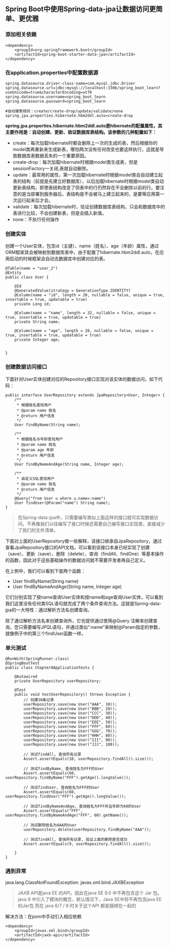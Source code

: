 ## Spring Boot中使用Spring-data-jpa让数据访问更简单、更优雅

### 添加相关依赖
```
<dependency>
    <groupId>org.springframework.boot</groupId>
    <artifactId>spring-boot-starter-data-jpa</artifactId>
</dependency>
```

### 在application.properties中配置数据源
```
spring.datasource.driver-class-name=com.mysql.jdbc.Driver
spring.datasource.url=jdbc:mysql://localhost:3306/spring_boot_learn?useUnicode=true&characterEncoding=utf8
spring.datasource.username=spring_boot_learn
spring.datasource.password=spring_boot_learn

#自动建表规则：create/create-drop/update/validate/none
spring.jpa.properties.hibernate.hbm2ddl.auto=create-drop
```

**spring.jpa.properties.hibernate.hbm2ddl.auto是hibernate的配置属性，其主要作用是：自动创建、更新、验证数据库表结构。该参数的几种配置如下：**
* create：每次加载hibernate时都会删除上一次的生成的表，然后根据你的model类再重新来生成新表，哪怕两次没有任何改变也要这样执行，这就是导致数据库表数据丢失的一个重要原因。
* create-drop：每次加载hibernate时根据model类生成表，但是sessionFactory一关闭,表就自动删除。
* update：最常用的属性，第一次加载hibernate时根据model类会自动建立起表的结构（前提是先建立好数据库），以后加载hibernate时根据model类自动更新表结构，即使表结构改变了但表中的行仍然存在不会删除以前的行。要注意的是当部署到服务器后，表结构是不会被马上建立起来的，是要等应用第一次运行起来后才会。
* validate：每次加载hibernate时，验证创建数据库表结构，只会和数据库中的表进行比较，不会创建新表，但是会插入新值。
* none：不执行任何操作

### 创建实体
创建一个User实体，包含id（主键）、name（姓名）、age（年龄）属性，通过ORM框架其会被映射到数据库表中，由于配置了hibernate.hbm2ddl.auto，在应用启动的时候框架会自动去数据库中创建对应的表。
```
@Table(name = "user_2")
@Entity
public class User {

    @Id
    @GeneratedValue(strategy = GenerationType.IDENTITY)
    @Column(name = "id", length = 20, nullable = false, unique = true, insertable = true, updatable = true)
    private Long id;

    @Column(name = "name", length = 32, nullable = false, unique = true, insertable = true, updatable = true)
    private String name;

    @Column(name = "age", length = 20, nullable = false, unique = true, insertable = true, updatable = true)
    private Integer age;

    
}
```

### 创建数据访问接口
下面针对User实体创建对应的Repository接口实现对该实体的数据访问，如下代码：
```
public interface UserRepository extends JpaRepository<User, Integer> {
    /**
     * 根据姓名查找用户
     * @param name 姓名
     * @return 用户信息
     */
    User findByName(String name);

    /**
     * 根据姓名与年龄查找用户
     * @param name 姓名
     * @param age 年龄
     * @return 用户信息
     */
    User findByNameAndAge(String name, Integer age);

    /**
     * 自定义SQL查找用户
     * @param name 姓名
     * @return 用户信息
     */
    @Query("from User u where u.name=:name")
    User findUser(@Param("name") String name);
}
```

> 在Spring-data-jpa中，只需要编写类似上面这样的接口就可实现数据访问。不再像我们以往编写了接口时候还需要自己编写接口实现类，直接减少了我们的文件清单。

下面对上面的UserRepository做一些解释，该接口继承自JpaRepository，通过查看JpaRepository接口的API文档，可以看到该接口本身已经实现了创建（save）、更新（save）、删除（delete）、查询（findAll、findOne）等基本操作的函数，因此对于这些基础操作的数据访问就不需要开发者再自己定义。

在上例中，我们可以看到下面两个函数：
* User findByName(String name)
* User findByNameAndAge(String name, Integer age)

它们分别实现了按name查询User实体和按name和age查询User实体，可以看到我们这里没有任何类SQL语句就完成了两个条件查询方法。这就是Spring-data-jpa的一大特性：通过解析方法名创建查询。

除了通过解析方法名来创建查询外，它也提供通过使用@Query 注解来创建查询，您只需要编写JPQL语句，并通过类似“:name”来映射@Param指定的参数，就像例子中的第三个findUser函数一样。


### 单元测试
```
@RunWith(SpringRunner.class)
@SpringBootTest
public class Chapter8ApplicationTests {

    @Autowired
    private UserRepository userRepository;

    @Test
    public void testUserRepository() throws Exception {
        // 创建10条记录
        userRepository.save(new User("AAA", 10));
        userRepository.save(new User("BBB", 20));
        userRepository.save(new User("CCC", 30));
        userRepository.save(new User("DDD", 40));
        userRepository.save(new User("EEE", 50));
        userRepository.save(new User("FFF", 60));
        userRepository.save(new User("GGG", 70));
        userRepository.save(new User("HHH", 80));
        userRepository.save(new User("III", 90));
        userRepository.save(new User("JJJ", 100));

        // 测试findAll, 查询所有记录
        Assert.assertEquals(10, userRepository.findAll().size());

        // 测试findByName, 查询姓名为FFF的User
        Assert.assertEquals(60, userRepository.findByName("FFF").getAge().longValue());

        // 测试findUser, 查询姓名为FFF的User
        Assert.assertEquals(60, userRepository.findUser("FFF").getAge().longValue());

        // 测试findByNameAndAge, 查询姓名为FFF并且年龄为60的User
        Assert.assertEquals("FFF", userRepository.findByNameAndAge("FFF", 60).getName());

        // 测试删除姓名为AAA的User
        userRepository.delete(userRepository.findByName("AAA"));

        // 测试findAll, 查询所有记录, 验证上面的删除是否成功
        Assert.assertEquals(9, userRepository.findAll().size());

    }
}
```

### 遇到异常
java.lang.ClassNotFoundException: javax.xml.bind.JAXBException
> JAXB API是java EE 的API，因此在java SE 9.0 中不再包含这个 Jar 包。 
java 9 中引入了模块的概念，默认情况下，Java SE中将不再包含java EE 的Jar包 
而在 java 6/7 / 8 时关于这个API 都是捆绑在一起的

解决方法：在pom中手动引入相应依赖
```
<dependency>
    <groupId>javax.xml.bind</groupId>
    <artifactId>jaxb-api</artifactId>
</dependency>

```


